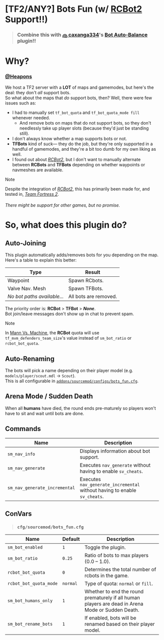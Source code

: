 # [TF2/ANY?] Bots Fun (w/ [RCBot2](https://github.com/APGRoboCop/rcbot2) Support‼)
> ### Combine this with [<img src="https://avatars.githubusercontent.com/u/10157643" alt="@caxanga334" width="16" height="16" style="vertical-align:middle; border-radius:3px;"/> caxanga334](https://github.com/caxanga334)'s [Bot Auto-Balance](https://github.com/caxanga334/sm-plugins/actions) plugin‼
# Why?
### [@Heapons](https://github.com/Heapons)
We host a TF2 server with a **LOT** of maps and gamemodes, but here's the deal: they don't _all_ support bots.<br>
So what about the maps that _do_ support bots, then? Well, there were few issues such as:</br>
- I had to manually set `tf_bot_quota` and `tf_bot_quota_mode fill` whenever needed.
  - And remove bots on maps that do not support bots, so they don't needlessly take up player slots (because they'd just be standing still).
- I don't always know whether a map supports bots or not.
- **TFBots** kind of suck— they do the job, but they're only supported in a handful of gamemodes, and they're a bit too dumb for my own liking as well.
- I found out about [*RCBot2*](https://github.com/APGRoboCop/rcbot2), but I don't want to manually alternate between **RCBots** and **TFBots** depending on whether waypoints or navmeshes are available.

> [!NOTE]
> Despite the integration of [*RCBot2*](https://github.com/APGRoboCop/rcbot2), this has primarily been made for, and tested in, [*Team Fortress 2*](https://store.steampowered.com/app/440/Team_Fortress_2).
> ###### There might be support for other games, but no promise.

# So, what does this plugin do?
## Auto-Joining
This plugin automatically adds/removes bots for you depending on the map. Here's a table to explain this better:

| Type                        | Result                |
|-----------------------------|-----------------------|
| Waypoint                    | Spawn RCbots.         |
| Valve Nav. Mesh             | Spawn TFBots.         |
| *No bot paths available...* | All bots are removed. |

The priority order is: **RCBot** > **TFBot** > ***None***.<br>
Bot join/leave messages don't show up in chat to prevent spam.<br>

> [!NOTE]
> In [Mann Vs. Machine](https://wiki.teamfortress.com/wiki/Mann_vs._Machine), the **RCBot** quota will use `tf_mvm_defenders_team_size`'s value instead of `sm_bot_ratio` or `rcbot_bot_quota`.

## Auto-Renaming
The bots will pick a name depending on their player model (e.g. `models/player/scout.mdl` → `Scout`).<br>
This is all configurable in [`addons/sourcemod/configs/bots_fun.cfg`](https://github.com/Serider-Lounge/SRCDS-Bots-Fun/blob/main/configs/bots_fun.cfg).<br>

## Arena Mode / Sudden Death
When all **humans** have died, the round ends pre-maturely so players won't have to sit and wait until bots are done.

## Commands
| Name                          | Description                                                               |
|-------------------------------|---------------------------------------------------------------------------|
| `sm_nav_info`                 | Displays information about bot support.                                   |
| `sm_nav_generate`             | Executes `nav_generate` without having to enable `sv_cheats`.             |
| `sm_nav_generate_incremental` | Executes `nav_generate_incremental` without having to enable `sv_cheats`. |

## ConVars
> ### `cfg/sourcemod/bots_fun.cfg`

| Name                   | Default   | Description                                                                                       |
|------------------------|-----------|---------------------------------------------------------------------------------------------------|
| `sm_bot_enabled`       | `1`       | Toggle the plugin.                                                                                |
| `sm_bot_ratio`         | `0.25`    | Ratio of bots to max players (0.0 – 1.0).                                                         |
| `rcbot_bot_quota`      | `0`       | Determines the total number of rcbots in the game.                                                |
| `rcbot_bot_quota_mode` | `normal`  | Type of quota: `normal` or `fill`.                                                                |
| `sm_bot_humans_only`   | `1`       | Whether to end the round prematurely if all human players are dead in Arena Mode or Sudden Death. |
| `sm_bot_rename_bots`   | `1`       | If enabled, bots will be renamed based on their player model.                                     |=

